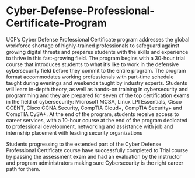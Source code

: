 # Cyber-Defense-Professional-Certificate-Program
UCF’s Cyber Defense Professional Certificate program addresses the global workforce shortage of highly-trained professionals to safeguard against growing digital threats and prepares students with the skills and experience to thrive in this fast-growing field. The program begins with a 30-hour trial course that introduces students to what it’s like to work in the defensive cybersecurity field before they commit to the entire program. The program format accommodates working professionals with part-time schedule taught during evenings and weekends taught by industry experts. Students will learn in-depth theory, as well as hands-on training in cybersecurity and programming and they are prepared for seven of the top certification exams in the field of cybersecurity: Microsoft MCSA, Linux LPI Essentials, Cisco CCENT, Cisco CCNA Security, CompTIA Cloud+, CompTIA Security+ and CompTIA CySA+. At the end of the program, students receive access to career services, with a 10-hour course at the end of the program dedicated to professional development, networking and assistance with job and internship placement with leading security organizations

Students progressing to the extended part of the Cyber Defense Professional Certificate course have successfully completed to Trial course by passing the assessment exam and had an evaluation by the instructor and program administrators making sure Cybersecurity is the right career path for them. 
